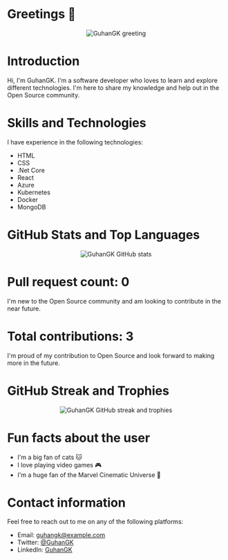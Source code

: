 

# Greetings 👋

<p align="center">
  <img src="https://media.giphy.com/media/3oriNUExn6GgEjyYbW/giphy.gif" alt="GuhanGK greeting" />
</p>

# Introduction

Hi, I'm GuhanGK. I'm a software developer who loves to learn and explore different technologies. I'm here to share my knowledge and help out in the Open Source community.

# Skills and Technologies

I have experience in the following technologies:
- HTML
- CSS
- .Net Core
- React
- Azure
- Kubernetes
- Docker
- MongoDB

# GitHub Stats and Top Languages

<p align="center">
  <img src="https://github-readme-stats.vercel.app/api?username=guhangk&show_icons=true" alt="GuhanGK GitHub stats" />
</p>

# Pull request count: 0

I'm new to the Open Source community and am looking to contribute in the near future.

# Total contributions: 3

I'm proud of my contribution to Open Source and look forward to making more in the future.

# GitHub Streak and Trophies

<p align="center">
  <img src="https://github-readme-stats.vercel.app/api/top-langs/?username=guhangk&layout=compact" alt="GuhanGK GitHub streak and trophies" />
</p>

# Fun facts about the user

- I'm a big fan of cats 🐱
- I love playing video games 🎮
- I'm a huge fan of the Marvel Cinematic Universe 🚀

# Contact information

Feel free to reach out to me on any of the following platforms:

- Email: guhangk@example.com
- Twitter: [@GuhanGK](https://twitter.com/GuhanGK)
- LinkedIn: [GuhanGK](https://www.linkedin.com/in/guhangk/)